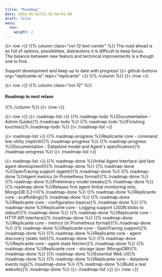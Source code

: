 ```yaml
---
title: "Roadmap"
date: 2018-05-02T23:02:02+01:00
draft: false
menu:
  nav:
    weight: 2
---
```



{{< row >}}
{{% column class="col-12 text-center" %}}
The road ahead is so full of options, possibilities, distractions it is difficult to keep focus.  
The balance between new featurs and technical improvements is a though one to find.

Support development and keep up to date with progress!
{{< github-buttons org="replicante-io" repo="replicante" >}}
{{% /column %}}
{{< /row >}}


{{< row >}}
{{% column class="col-12" %}}
#### Roadmap to next relase
{{% /column %}}
{{< /row >}}

{{< row >}}
{{< roadmap-list >}}
  {{% roadmap-todo %}}Documentation - Admin Guide{{% /roadmap-todo %}}
  {{% roadmap-todo %}}Finishing touches{{% /roadmap-todo %}}
{{< /roadmap-list >}}

{{< roadmap-list >}}
  {{% roadmap-progress %}}Replicante core - command line utility (replictl){{% /roadmap-progress %}}
  {{% roadmap-progress %}}Documentation - Datastore model and Agent's specification{{% /roadmap-progress %}}
{{< /roadmap-list >}}

{{< roadmap-list >}}
  {{% roadmap-done %}}Initial Agent Interface (aid fast agent development){{% /roadmap-done %}}
  {{% roadmap-done %}}OpenTracing support (agent){{% /roadmap-done %}}
  {{% roadmap-done %}}Agent metrics (in Prometheus format){{% /roadmap-done %}}
  {{% roadmap-done %}}Preliminary model tweaks{{% /roadmap-done %}}
  {{% roadmap-done %}}Release first agent (Initial monitoring only, MongoDB 3.2+){{% /roadmap-done %}}
  {{% roadmap-done %}}Replicante core - scaffolding{{% /roadmap-done %}}
  {{% roadmap-done %}}Replicante core - configuration basics{{% /roadmap-done %}}
  {{% roadmap-done %}}Replicante core - Logging support (JSON blobs to stdout){{% /roadmap-done %}}
  {{% roadmap-done %}}Replicante core - HTTP API interface{{% /roadmap-done %}}
  {{% roadmap-done %}}Replicante core - metrics (in Prometheus format){{% /roadmap-done %}}
  {{% roadmap-done %}}Replicante core - OpenTracing support{{% /roadmap-done %}}
  {{% roadmap-done %}}Replicante core - agent discovery (static list){{% /roadmap-done %}}
  {{% roadmap-done %}}Replicante core - agent state fetcher{{% /roadmap-done %}}
  {{% roadmap-done %}}Replicante core - storage layer (MongoDB){{% /roadmap-done %}}
  {{% roadmap-done %}}Essential Web UI{{% /roadmap-done %}}
  {{% roadmap-done %}}Replicante core - datastore events log{{% /roadmap-done %}}
  {{% roadmap-done %}}Build a real website{{% /roadmap-done %}}
{{< /roadmap-list >}}
{{< /row >}}
